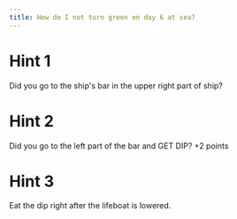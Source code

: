 ```yaml
---
title: How do I not turn green on day 6 at sea?
---
```

# Hint 1
Did you go to the ship's bar in the upper right part of ship?

# Hint 2
Did you go to the left part of the bar and GET DIP?   +2 points

# Hint 3
Eat the dip right after the lifeboat is lowered.

